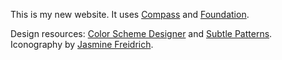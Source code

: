 This is my new website. It uses [Compass](http://compass-style.org/) and [Foundation](http://foundation.zurb.com/).

Design resources: [Color Scheme Designer](http://colorschemedesigner.com/) and [Subtle Patterns](http://subtlepatterns.com/). Iconography by [Jasmine Freidrich](http://jasminerae.me/).
